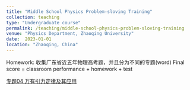 ```yaml
---
title: "Middle School Physics Problem-sloving Training"
collection: teaching
type: "Undergraduate course"
permalink: /teaching/middle-school-physics-problem-sloving-training
venue: "Physics Department, Zhaoqing University"
date:  2023-01-01 
location: "Zhaoqing, China"
---
```


Homework: 收集广东省近五年物理高考题，并且分为不同的专题(word)
Final score = classroom performance + homework + test

[专题04 万有引力定律及其应用](https://shuailiu1990.github.io/files/第04讲万有引力定律及其应用.pdf)
